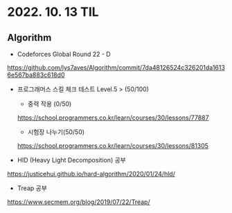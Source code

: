 # 2022. 10. 13 TIL

## Algorithm

- Codeforces Global Round 22 - D

https://github.com/lys7aves/Algorithm/commit/7da48126524c326201da16136e567ba883c618d0

- 프로그래머스 스킬 체크 테스트 Level.5 > (50/100)

  - 중력 작용 (0/50)

  https://school.programmers.co.kr/learn/courses/30/lessons/77887

  - 시험장 나누기(50/50)

  https://school.programmers.co.kr/learn/courses/30/lessons/81305
- HID (Heavy Light Decomposition) 공부

https://justicehui.github.io/hard-algorithm/2020/01/24/hld/

- Treap 공부

https://www.secmem.org/blog/2019/07/22/Treap/

